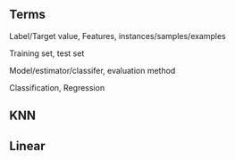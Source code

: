## Terms

Label/Target value, Features, instances/samples/examples

Training set, test set

Model/estimator/classifer, evaluation method

Classification, Regression

## KNN

## Linear
